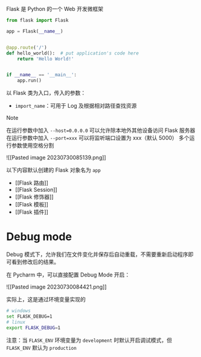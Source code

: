 Flask 是 Python 的一个 Web 开发微框架

```python
from flask import Flask

app = Flask(__name__)


@app.route('/')
def hello_world():  # put application's code here
    return 'Hello World!'


if __name__ == '__main__':
    app.run()

```

以 Flask 类为入口，传入的参数：
- `import_name`：可用于 Log 及根据相对路径查找资源

> [!note]
> 在运行参数中加入 `--host=0.0.0.0` 可以允许除本地外其他设备访问 Flask 服务器
> 在运行参数中加入 `--port=xxx` 可以将监听端口设置为 xxx（默认 5000）
> 多个运行参数使用空格分割
> 
> ![[Pasted image 20230730085139.png]]

以下内容默认创建的 Flask 对象名为 `app`
- [[Flask 路由]]
- [[Flask Session]]
- [[Flask 修饰器]]
- [[Flask 模板]]
- [[Flask 插件]]

# Debug mode

Debug 模式下，允许我们在文件变化并保存后自动重载，不需要重新启动程序即可看到修改后的结果。

在 Pycharm 中，可以直接配置 Debug Mode 开启：

![[Pasted image 20230730084421.png]]

实际上，这是通过环境变量实现的

```bash
# windows
set FLASK_DEBUG=1
# linux
export FLASK_DEBUG=1
```

注意：当 `FLASK_ENV` 环境变量为 `development` 时默认开启调试模式，但 `FLASK_ENV` 默认为 `production`

